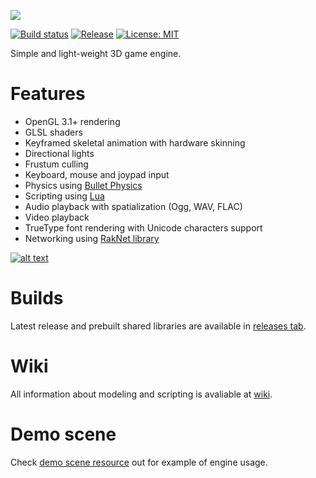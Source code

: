 ![](http://i.imgur.com/x3GSfPD.png)

[![Build status](https://ci.appveyor.com/api/projects/status/vtcu06ofwqf4xe2s?svg=true)](https://ci.appveyor.com/project/SDraw/run-on-coal) [![Release](http://img.shields.io/github/release/SDraw/run-on-coal.svg)](../../releases/latest) [![License: MIT](https://img.shields.io/badge/License-MIT-yellow.svg)](https://opensource.org/licenses/MIT) 

Simple and light-weight 3D game engine.

# Features
* OpenGL 3.1+ rendering
* GLSL shaders
* Keyframed skeletal animation with hardware skinning
* Directional lights
* Frustum culling
* Keyboard, mouse and joypad input
* Physics using [Bullet Physics](../../../../bulletphysics/bullet3)
* Scripting using [Lua](https://www.lua.org)
* Audio playback with spatialization (Ogg, WAV, FLAC)
* Video playback
* TrueType font rendering with Unicode characters support
* Networking using [RakNet library](../../../../OculusVR/RakNet)

[![alt text](http://i.imgur.com/spFAFnr.png "Youtube playlist")](https://www.youtube.com/watch?v=L2UA3kquDpg&list=PLiEPsxTlqsDnI36XCCsG3jw32j2Gb-JGJ)

# Builds
Latest release and prebuilt shared libraries are available in [releases tab](../../releases/latest).

# Wiki
All information about modeling and scripting is avaliable at [wiki](../../wiki).

# Demo scene
Check [demo scene resource](../../../roc-app-demo) out for example of engine usage.
